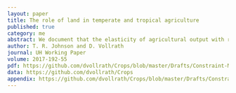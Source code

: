 ```yaml
---
layout: paper
title: The role of land in temperate and tropical agriculture
published: true
category: me
abstract: We document that the elasticity of agricultural output with respect to land differs across temperate and tropical regions of the world. We show how to estimate this elasticity using the relationship of rural density and agro-climatic constraints. Using global district-level data we find the elasticity in temperate areas (0.24) is higher than the tropics (0.12), and this is not an artifact of the level of development. A two-sector model shows the larger the land elasticity, the more sensitive living standards are to shocks in population or technology. Evidence from the post-war mortality transition supports this prediction.
author: T. R. Johnson and D. Vollrath
journal: UH Working Paper
volume: 2017-192-55
pdf: https://github.com/dvollrath/Crops/blob/master/Drafts/Constraint-Master.pdf
data: https://github.com/dvollrath/Crops
appendix: https://github.com/dvollrath/Crops/blob/master/Drafts/Constraint-Appendix.pdf
---
```

